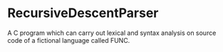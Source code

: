 # RecursiveDescentParser
A C program which can carry out lexical and syntax analysis on source code of a fictional language called FUNC.
